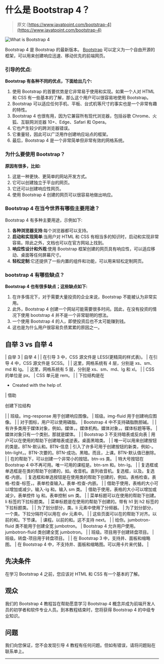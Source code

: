 # 什么是 Bootstrap 4？

> 原文:[https://www.javatpoint.com/bootstrap-4](https://www.javatpoint.com/bootstrap-4)

![What is Bootstrap 4](../Images/2dc6fff256fdb85014455747c7bfb13d.png)

Bootstrap 4 是 Bootstrap 的最新版本。 [Bootstrap](https://www.javatpoint.com/bootstrap-tutorial) 可以定义为一个自由开源的框架，可以用来创建响应迅速、移动优先的前端网页。

### 引导的优点:

**Bootstrap 有各种不同的优点，下面给出几个:**

1.  使用 Bootstrap 的首要优势是它非常易于使用和实现。如果一个人对 HTML 和 CSS 有一些基本的了解，那么这个用户可以很容易地使用 Bootstrap。
2.  Bootstrap 可以适应任何手机、平板、台式机等尺寸的事实也是一个非常有趣的特性。
3.  Bootstrap 4 也很有用，因为它兼容所有现代浏览器，包括谷歌 Chrome、火狐、互联网浏览器 10+、Edge、Safari 和 Opera。
4.  它也产生较少的跨浏览器错误。
5.  它重量轻，因此可以广泛用作创建响应站点的框架。
6.  最后，Bootstrap 4 是一个非常简单但非常有效的网格系统。

### 为什么要使用 Bootstrap？

**原因有很多，比如:**

1.  这是一种更快、更简单的网站开发方式。
2.  它可以创建独立于平台的网页。
3.  它还可以创建响应性网页。
4.  使用 Bootstrap 4 创建的网页可以很容易地做出响应。

### Bootstrap 4 在当今世界有哪些主要用途？

Bootstrap 4 有多种主要用途，示例如下:

1.  **各种浏览器支持**:每个浏览器都可以支持。
2.  **启动和实现简单**:当用户对 HTML 和 CSS 有相当多的知识时，启动和实现非常容易。除此之外，文档也可以在官方网站上找到。
3.  **响应性设计和外观**:使用 Bootstrap 框架创建的网页具有响应性，可以适应移动、桌面等任何屏幕尺寸。
4.  **轻松定制**:它还提供了一些内置的组件和功能，可以用来轻松定制网页。

### bootstrap 4 有哪些缺点？

**Bootstrap 4 也有很多缺点；这些缺点如下:**

1.  在许多情况下，对于需要大量投资的企业来说，Bootstrap 不能被认为非常实用。
2.  此外，Bootstrap 4 创建一个网站可能需要很多时间。因此，在没有投资的情况下使用 bootstrap 4 并不是一个非常聪明的想法。
3.  一个使用 Bootstrap 4 的人，即使投资后也不太可能赚到钱。
4.  这也是为什么用户很容易负债累累的原因之一。

## 自举 3 vs 自举 4

| 自举 3 | 自举 4 |
| 在引导 3 中，CSS 源文件是 LESS(更精简的样式表)。 | 在引导 4 中，CSS 源文件是 SCSS。 |
| 这里，网格系统有 4 层，分别是 xs、sm、md 和 lg。 | 这里，网格系统有 5 层，分别是 xs、sm、md、lg 和 xl。 |
| CSS 的单位是 px。 | CSS 单元是 rem。 |
| 下拉结构是在

*   Created with the help of.

 | 借助

创建下拉结构

 |
| 班级。img-response 用于创建响应图像。 | 班级。img-fluid 用于创建响应图像。 |
| 对于图标，用户可以使用磷脂。 | Bootstrap 4 中不支持磷脂酰胆碱。 |
| 有许多类用于媒体对象，例如。媒体，。媒体机构。媒体对象，。媒体标题等等。 | 媒体对象只有一个类别，那就是媒体。 |
| Bootstrap 3 不支持暗表或反向表 | 用户可以在使用的帮助下创建暗表或逆表。桌面黑暗类。 |
| 唯一可以用来创建按钮的类是。BTN-默认和。BTN-信息 | 引入了许多可用于创建按钮的新类，例如-。btn-light，。BTN-次要的。BTN-成功。黑暗。而且，上课。BTN-默认值已删除。 |
| 在的帮助下，可以创建一个非常小的按钮。btn-xs 类。 | 特大号按钮在 Bootstrap 4 中不再可用。唯一可用的课程是。btn-sm 和。btn-lg。 |
| 复选框或单选框是在类的帮助下创建的，如。收音机。直列收音机。复选框，以及。复选框-内嵌。 | 复选框和单选按钮是在使用类的帮助下创建的，例如。表格检查。表格-检查-标签，。表单检查输入。表单-检查-内嵌。 |
| 借助于使用，表格的大小可以增加或减少。输入-lg 和。输入 sm 类。 | 借助于使用，表格的大小可以增加或减少。表单控件 lg 和。表单控制 sm 类。 |
| 菜单标题可以在使用的帮助下创建。li 标签的下拉标题类。 | 菜单标题是在使用的帮助下创建的。带有 h1 到 h2 标签的下拉标题类。 |
| 为了划分部分，类。li 元素中使用了分频器。 | 为了划分部分，一个类。下拉分隔符可以用在 div 元素中。 |
| 这些页面可以在的帮助下对齐。以前的和。下节课。 | 课程。以前的和。这不支持 next。 |
| 给你。jumbotron-fluid 类不能用于创建全宽 jumbotron。 | Bootstrap 4 允许用户使用。jumbotron-fluid 类创建全宽 jumbotron。 |
| 班级。项目用于创建转盘项目。 | 班级。转盘-项目用于转盘项目。 |
| 在 Bootstrap 3 中，支持井、面板和缩略图。 | 在 Bootstrap 4 中，不支持井、面板和缩略图。可以用卡片来代替。 |

## 先决条件

在学习 Bootstrap 4 之前，您应该对 HTML 和 CSS 有一个基本的了解。

## 观众

我们的 Bootstrap 4 教程旨在帮助愿意学习 Bootstrap 4 概念并成为前端开发人员的初学者和软件专业人员。到本教程结束时，您将获得 Bootstrap 4 的中级专业知识。

## 问题

我们向您保证，您不会发现引导 4 教程有任何问题。但如有错误，请将问题贴在联系单上。

* * *